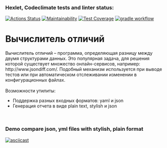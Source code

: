 ### Hexlet, Codeclimate tests and linter status:
[![Actions Status](https://github.com/Sabshor/java-project-71/actions/workflows/hexlet-check.yml/badge.svg)](https://github.com/Sabshor/java-project-71/actions)
[![Maintainability](https://api.codeclimate.com/v1/badges/f5d7617508343d8e5c1b/maintainability)](https://codeclimate.com/github/Sabshor/java-project-71/maintainability)
[![Test Coverage](https://api.codeclimate.com/v1/badges/f5d7617508343d8e5c1b/test_coverage)](https://codeclimate.com/github/Sabshor/java-project-71/test_coverage)
[![gradle workflow](https://github.com/Sabshor/java-project-71/actions/workflows/gradle.yml/badge.svg)](https://github.com/Sabshor/java-project-71/actions/workflows/gradle.yml)


<h1>Вычислитель отличий</h1>
<div>Вычислитель отличий – программа, определяющая разницу между двумя структурами данных. Это популярная задача, для решения которой существует множество онлайн-сервисов, например: http://www.jsondiff.com/. Подобный механизм используется при выводе тестов или при автоматическом отслеживании изменении в конфигурационных файлах.
<div><br>Возможности утилиты:</div>
<ul>
    <li>Поддержка разных входных форматов: yaml и json</li>
    <li>Генерация отчета в виде plain text, stylish и json</li>
</ul>
</div>

<div><br></div>

### Demo compare json, yml files with stylish, plain format
[![asciicast](https://asciinema.org/a/81hpaEDztsZCkmJuB8CLrbyaO.svg)](https://asciinema.org/a/81hpaEDztsZCkmJuB8CLrbyaO)
